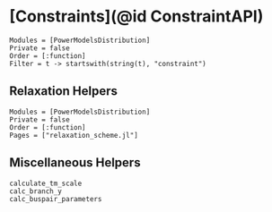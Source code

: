 # [Constraints](@id ConstraintAPI)

```@autodocs
Modules = [PowerModelsDistribution]
Private = false
Order = [:function]
Filter = t -> startswith(string(t), "constraint")
```

## Relaxation Helpers

```@autodocs
Modules = [PowerModelsDistribution]
Private = false
Order = [:function]
Pages = ["relaxation_scheme.jl"]
```

## Miscellaneous Helpers

```@docs
calculate_tm_scale
calc_branch_y
calc_buspair_parameters
```

